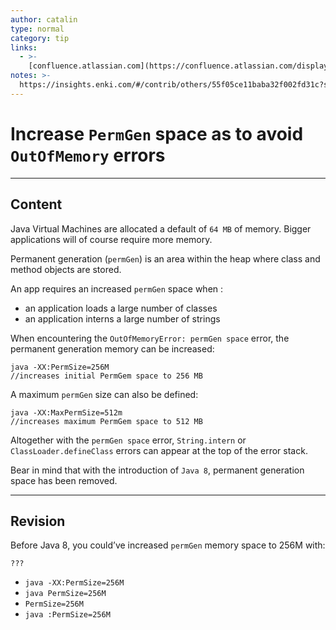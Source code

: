 ```yaml
---
author: catalin
type: normal
category: tip
links:
  - >-
    [confluence.atlassian.com](https://confluence.atlassian.com/display/CONFKB/How+to+fix+out+of+memory+errors+by+increasing+available+memory){website}
notes: >-
  https://insights.enki.com/#/contrib/others/55f05ce11baba32f002fd31c?search=khandelwalrinki
---
```


# Increase `PermGen` space as to avoid `OutOfMemory` errors


---

## Content

Java Virtual Machines are allocated a default of `64 MB` of memory. Bigger applications will of course require more memory.

Permanent generation (`permGen`) is an area within the heap where class and method objects are stored. 

An app requires an increased `permGen` space when : 

- an application loads a large number of classes
- an application interns a large number of strings

When encountering the `OutOfMemoryError: permGen space` error, the permanent generation memory can be increased:

```plain-text
java -XX:PermSize=256M
//increases initial PermGem space to 256 MB
```

A maximum `permGen` size can also be defined:

```plain-text
java -XX:MaxPermSize=512m
//increases maximum PermGem space to 512 MB
```

Altogether with the `permGen space` error, `String.intern` or `ClassLoader.defineClass` errors can appear at the top of the error stack.

Bear in mind that with the introduction of `Java 8`, permanent generation space has been removed.


---

## Revision

Before Java 8, you could’ve increased `permGen` memory space to 256M with:

```plain-text
???
```

- `java -XX:PermSize=256M` 
- `java PermSize=256M` 
- `PermSize=256M` 
- `java :PermSize=256M`
 
